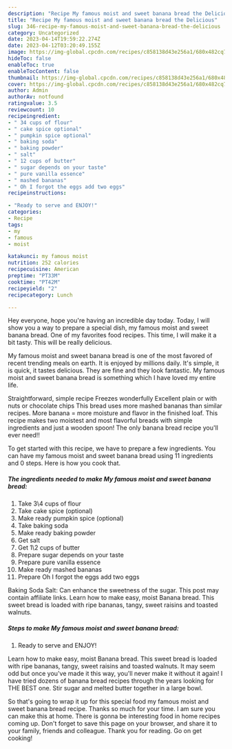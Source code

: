```yaml
---
description: "Recipe My famous moist and sweet banana bread the Delicious"
title: "Recipe My famous moist and sweet banana bread the Delicious"
slug: 346-recipe-my-famous-moist-and-sweet-banana-bread-the-delicious
category: Uncategorized
date: 2023-04-14T19:59:22.274Z
date: 2023-04-12T03:20:49.155Z
image: https://img-global.cpcdn.com/recipes/c858138d43e256a1/680x482cq70/my-famous-moist-and-sweet-banana-bread-recipe-main-photo.jpg
hideToc: false
enableToc: true
enableTocContent: false
thumbnail: https://img-global.cpcdn.com/recipes/c858138d43e256a1/680x482cq70/my-famous-moist-and-sweet-banana-bread-recipe-main-photo.jpg
cover: https://img-global.cpcdn.com/recipes/c858138d43e256a1/680x482cq70/my-famous-moist-and-sweet-banana-bread-recipe-main-photo.jpg
author: Admin
authorAv: notfound
ratingvalue: 3.5
reviewcount: 10
recipeingredient:
- " 34 cups of flour"
- " cake spice optional"
- " pumpkin spice optional"
- " baking soda"
- " baking powder"
- " salt"
- " 12 cups of butter"
- " sugar depends on your taste"
- " pure vanilla essence"
- " mashed bananas"
- " Oh I forgot the eggs add two eggs"
recipeinstructions:

- "Ready to serve and ENJOY!"
categories:
- Recipe
tags:
- my
- famous
- moist

katakunci: my famous moist 
nutrition: 252 calories
recipecuisine: American
preptime: "PT33M"
cooktime: "PT42M"
recipeyield: "2"
recipecategory: Lunch

---
```



Hey everyone, hope you're having an incredible day today. Today, I will show you a way to prepare a special dish, my famous moist and sweet banana bread. One of my favorites food recipes. This time, I will make it a bit tasty. This will be really delicious.

My famous moist and sweet banana bread is one of the most favored of recent trending meals on earth. It is enjoyed by millions daily. It's simple, it is quick, it tastes delicious. They are fine and they look fantastic. My famous moist and sweet banana bread is something which I have loved my entire life.

Straightforward, simple recipe Freezes wonderfully Excellent plain or with nuts or chocolate chips This bread uses more mashed bananas than similar recipes. More banana = more moisture and flavor in the finished loaf. This recipe makes two moistest and most flavorful breads with simple ingredients and just a wooden spoon! The only banana bread recipe you&#39;ll ever need!!


To get started with this recipe, we have to prepare a few ingredients. You can have my famous moist and sweet banana bread using 11 ingredients and 0 steps. Here is how you cook that.

<!--inarticleads1-->

##### The ingredients needed to make My famous moist and sweet banana bread:

1. Take  3\4 cups of flour
1. Take  cake spice (optional)
1. Make ready  pumpkin spice (optional)
1. Take  baking soda
1. Make ready  baking powder
1. Get  salt
1. Get  1\2 cups of butter
1. Prepare  sugar depends on your taste
1. Prepare  pure vanilla essence
1. Make ready  mashed bananas
1. Prepare  Oh I forgot the eggs add two eggs


Baking Soda Salt: Can enhance the sweetness of the sugar. This post may contain affiliate links. Learn how to make easy, moist Banana bread. This sweet bread is loaded with ripe bananas, tangy, sweet raisins and toasted walnuts. 

<!--inarticleads2-->

##### Steps to make My famous moist and sweet banana bread:


1. Ready to serve and ENJOY!

Learn how to make easy, moist Banana bread. This sweet bread is loaded with ripe bananas, tangy, sweet raisins and toasted walnuts. It may seem odd but once you&#39;ve made it this way, you&#39;ll never make it without it again! I have tried dozens of banana bread recipes through the years looking for THE BEST one. Stir sugar and melted butter together in a large bowl. 

So that's going to wrap it up for this special food my famous moist and sweet banana bread recipe. Thanks so much for your time. I am sure you can make this at home. There is gonna be interesting food in home recipes coming up. Don't forget to save this page on your browser, and share it to your family, friends and colleague. Thank you for reading. Go on get cooking!
